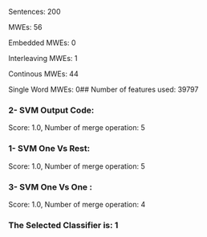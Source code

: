 Sentences: 200

MWEs: 56

Embedded MWEs: 0

Interleaving MWEs: 1

Continous MWEs: 44

Single Word MWEs: 0## Number of features used: 39797

### 2- SVM Output Code: 
Score: 1.0, Number of merge operation: 5
### 1- SVM One Vs Rest: 
Score: 1.0, Number of merge operation: 5
### 3- SVM One Vs One : 
Score: 1.0, Number of merge operation: 4
### The Selected Classifier is: 1
